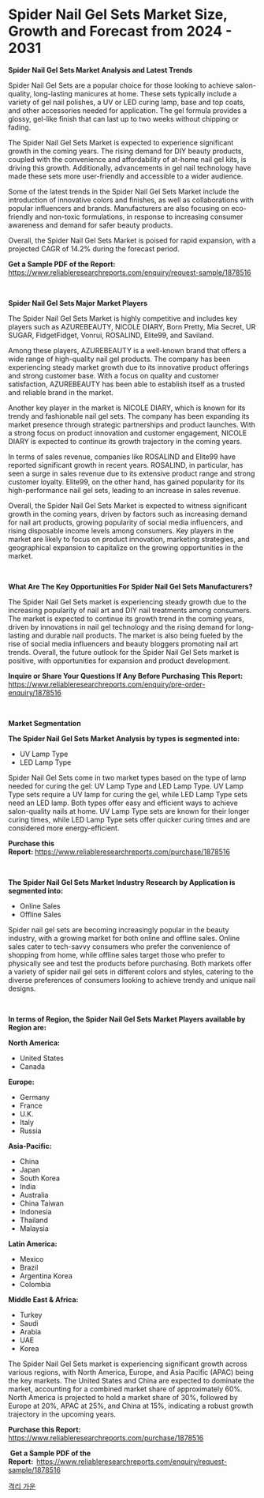 <p><h1>Spider Nail Gel Sets Market Size, Growth and Forecast from 2024 - 2031</h1></p><p><strong>Spider Nail Gel Sets Market Analysis and Latest Trends</strong></p>
<p><p>Spider Nail Gel Sets are a popular choice for those looking to achieve salon-quality, long-lasting manicures at home. These sets typically include a variety of gel nail polishes, a UV or LED curing lamp, base and top coats, and other accessories needed for application. The gel formula provides a glossy, gel-like finish that can last up to two weeks without chipping or fading.</p><p>The Spider Nail Gel Sets Market is expected to experience significant growth in the coming years. The rising demand for DIY beauty products, coupled with the convenience and affordability of at-home nail gel kits, is driving this growth. Additionally, advancements in gel nail technology have made these sets more user-friendly and accessible to a wider audience.</p><p>Some of the latest trends in the Spider Nail Gel Sets Market include the introduction of innovative colors and finishes, as well as collaborations with popular influencers and brands. Manufacturers are also focusing on eco-friendly and non-toxic formulations, in response to increasing consumer awareness and demand for safer beauty products.</p><p>Overall, the Spider Nail Gel Sets Market is poised for rapid expansion, with a projected CAGR of 14.2% during the forecast period.</p></p>
<p><strong>Get a Sample PDF of the Report:&nbsp;</strong> <a href="https://www.reliableresearchreports.com/enquiry/request-sample/1878516">https://www.reliableresearchreports.com/enquiry/request-sample/1878516</a></p>
<p>&nbsp;</p>
<p><strong>Spider Nail Gel Sets Major Market Players</strong></p>
<p><p>The Spider Nail Gel Sets Market is highly competitive and includes key players such as AZUREBEAUTY, NICOLE DIARY, Born Pretty, Mia Secret, UR SUGAR, FidgetFidget, Vonrui, ROSALIND, Elite99, and Saviland.</p><p>Among these players, AZUREBEAUTY is a well-known brand that offers a wide range of high-quality nail gel products. The company has been experiencing steady market growth due to its innovative product offerings and strong customer base. With a focus on quality and customer satisfaction, AZUREBEAUTY has been able to establish itself as a trusted and reliable brand in the market.</p><p>Another key player in the market is NICOLE DIARY, which is known for its trendy and fashionable nail gel sets. The company has been expanding its market presence through strategic partnerships and product launches. With a strong focus on product innovation and customer engagement, NICOLE DIARY is expected to continue its growth trajectory in the coming years.</p><p>In terms of sales revenue, companies like ROSALIND and Elite99 have reported significant growth in recent years. ROSALIND, in particular, has seen a surge in sales revenue due to its extensive product range and strong customer loyalty. Elite99, on the other hand, has gained popularity for its high-performance nail gel sets, leading to an increase in sales revenue.</p><p>Overall, the Spider Nail Gel Sets Market is expected to witness significant growth in the coming years, driven by factors such as increasing demand for nail art products, growing popularity of social media influencers, and rising disposable income levels among consumers. Key players in the market are likely to focus on product innovation, marketing strategies, and geographical expansion to capitalize on the growing opportunities in the market.</p></p>
<p>&nbsp;</p>
<p><strong>What Are The Key Opportunities For Spider Nail Gel Sets Manufacturers?</strong></p>
<p><p>The Spider Nail Gel Sets market is experiencing steady growth due to the increasing popularity of nail art and DIY nail treatments among consumers. The market is expected to continue its growth trend in the coming years, driven by innovations in nail gel technology and the rising demand for long-lasting and durable nail products. The market is also being fueled by the rise of social media influencers and beauty bloggers promoting nail art trends. Overall, the future outlook for the Spider Nail Gel Sets market is positive, with opportunities for expansion and product development.</p></p>
<p><strong>Inquire or Share Your Questions If Any Before Purchasing This Report:</strong> <a href="https://www.reliableresearchreports.com/enquiry/pre-order-enquiry/1878516">https://www.reliableresearchreports.com/enquiry/pre-order-enquiry/1878516</a></p>
<p>&nbsp;</p>
<p><strong>Market Segmentation</strong></p>
<p><strong>The Spider Nail Gel Sets Market Analysis by types is segmented into:</strong></p>
<p><ul><li>UV Lamp Type</li><li>LED Lamp Type</li></ul></p>
<p><p>Spider Nail Gel Sets come in two market types based on the type of lamp needed for curing the gel: UV Lamp Type and LED Lamp Type. UV Lamp Type sets require a UV lamp for curing the gel, while LED Lamp Type sets need an LED lamp. Both types offer easy and efficient ways to achieve salon-quality nails at home. UV Lamp Type sets are known for their longer curing times, while LED Lamp Type sets offer quicker curing times and are considered more energy-efficient.</p></p>
<p><strong>Purchase this Report:&nbsp;</strong><a href="https://www.reliableresearchreports.com/purchase/1878516">https://www.reliableresearchreports.com/purchase/1878516</a></p>
<p>&nbsp;</p>
<p><strong>The Spider Nail Gel Sets Market Industry Research by Application is segmented into:</strong></p>
<p><ul><li>Online Sales</li><li>Offline Sales</li></ul></p>
<p><p>Spider nail gel sets are becoming increasingly popular in the beauty industry, with a growing market for both online and offline sales. Online sales cater to tech-savvy consumers who prefer the convenience of shopping from home, while offline sales target those who prefer to physically see and test the products before purchasing. Both markets offer a variety of spider nail gel sets in different colors and styles, catering to the diverse preferences of consumers looking to achieve trendy and unique nail designs.</p></p>
<p>&nbsp;</p>
<p><strong>In terms of Region, the Spider Nail Gel Sets Market Players available by Region are:</strong></p>
<p>
    <p> <strong> North America: </strong>
        <ul>
            <li>United States</li>
            <li>Canada</li>
        </ul>
        </p> 
    <p> <strong> Europe: </strong>
        <ul>
            <li>Germany</li>
            <li>France</li>
            <li>U.K.</li>
            <li>Italy</li>
            <li>Russia</li>
        </ul>
        </p> 
    <p> <strong> Asia-Pacific: </strong>
        <ul>
            <li>China</li>
            <li>Japan</li>
            <li>South Korea</li>
            <li>India</li>
            <li>Australia</li>
            <li>China Taiwan</li>
            <li>Indonesia</li>
            <li>Thailand</li>
            <li>Malaysia</li>
        </ul>
        </p> 
    <p> <strong> Latin America: </strong>
        <ul>
            <li>Mexico</li>
            <li>Brazil</li>
            <li>Argentina Korea</li>
            <li>Colombia</li>
        </ul>
        </p> 
    <p> <strong> Middle East & Africa: </strong>
        <ul>
            <li>Turkey</li>
            <li>Saudi</li>
            <li>Arabia</li>
            <li>UAE</li>
            <li>Korea</li>
        </ul>
    </p>
    </p>
<p><p>The Spider Nail Gel Sets market is experiencing significant growth across various regions, with North America, Europe, and Asia Pacific (APAC) being the key markets. The United States and China are expected to dominate the market, accounting for a combined market share of approximately 60%. North America is projected to hold a market share of 30%, followed by Europe at 20%, APAC at 25%, and China at 15%, indicating a robust growth trajectory in the upcoming years.</p></p>
<p><strong>Purchase this Report: </strong><a href="https://www.reliableresearchreports.com/purchase/1878516">https://www.reliableresearchreports.com/purchase/1878516</a></p>
<p>&nbsp;<strong>Get a Sample PDF of the Report:&nbsp;&nbsp;</strong><a href="https://www.reliableresearchreports.com/enquiry/request-sample/1878516">https://www.reliableresearchreports.com/enquiry/request-sample/1878516</a></p>
<p><strong></strong></p>
<p><p><a href="https://github.com/rsg307664904/Market-Research-Report-List-1/blob/main/69936327571.md">격리 가운</a></p></p>